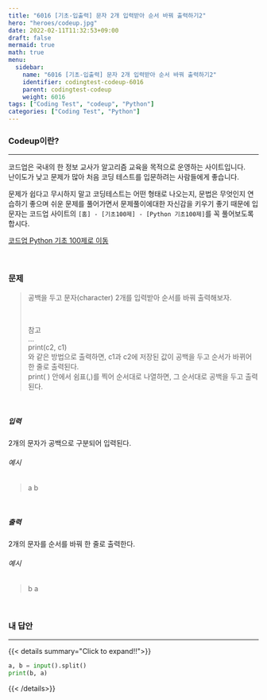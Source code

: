 ```yaml
---
title: "6016 [기초-입출력] 문자 2개 입력받아 순서 바꿔 출력하기2"
hero: "heroes/codeup.jpg"
date: 2022-02-11T11:32:53+09:00
draft: false
mermaid: true
math: true
menu:
  sidebar:
    name: "6016 [기초-입출력] 문자 2개 입력받아 순서 바꿔 출력하기2"
    identifier: codingtest-codeup-6016
    parent: codingtest-codeup
    weight: 6016
tags: ["Coding Test", "codeup", "Python"]
categories: ["Coding Test", "Python"]
---
```


### Codeup이란?
---
코드업은 국내의 한 정보 교사가 알고리즘 교육을 목적으로 운영하는 사이트입니다.\
난이도가 낮고 문제가 많아 처음 코딩 테스트를 입문하려는 사람들에게 좋습니다.

문제가 쉽다고 무시하지 말고 코딩테스트는 어떤 형태로 나오는지, 문법은 무엇인지 연습하기 좋으며 쉬운 문제를 풀어가면서 문제풀이에대한 자신감을 키우기 좋기 때문에 입문자는 코드업 사이트의 `[홈] - [기초100제] - [Python 기초100제]`를 꼭 풀어보도록 합시다.

[코드업 Python 기초 100제로 이동](https://codeup.kr/problemsetsol.php?psid=33)


&nbsp;

### 문제
> 공백을 두고 문자(character) 2개를 입력받아 순서를 바꿔 출력해보자.
> 
> &nbsp;
> 
> 참고\
> ...\
> print(c2, c1)\
> 와 같은 방법으로 출력하면, c1과 c2에 저장된 값이 공백을 두고 순서가 바뀌어 한 줄로 출력된다.\
> print( ) 안에서 쉼표(,)를 찍어 순서대로 나열하면, 그 순서대로 공백을 두고 출력된다.

&nbsp;

##### 입력
2개의 문자가 공백으로 구분되어 입력된다.
###### 예시
> a b

&nbsp;

##### 출력
2개의 문자를 순서를 바꿔 한 줄로 출력한다.
###### 예시
> b a

&nbsp;

### 내 답안
---
{{< details summary="Click to expand!!">}}
```python
a, b = input().split()
print(b, a)
```
{{< /details>}}